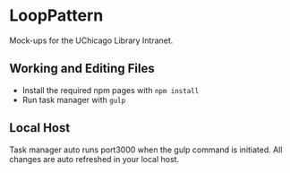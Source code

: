 # LoopPattern
Mock-ups for the UChicago Library Intranet.

## Working and Editing Files
* Install the required npm pages with `npm install`
* Run task manager with `gulp`

## Local Host
Task manager auto runs port3000 when the gulp command is initiated. All changes are auto refreshed in your local host.